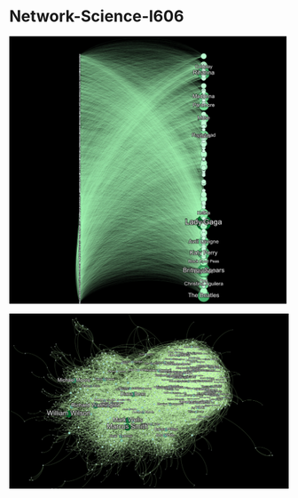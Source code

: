 # Network-Science-I606
<img src="./data/images/user_artist.png" alt="drawing" width="500"/>

![alt text](./data/images/friendship.png "Title")
